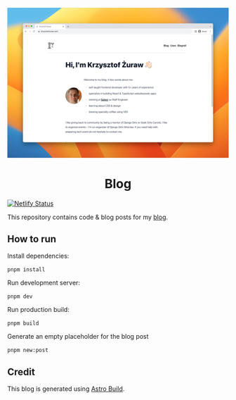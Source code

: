 ![Blog main page](image.jpg)

<div align="center">
  <h1>Blog</h1>
</div>

[![Netlify Status](https://api.netlify.com/api/v1/badges/76679400-2108-484e-b2a4-dccd71984e48/deploy-status)](https://app.netlify.com/sites/flamboyant-stallman-9dcf8d/deploys)

This repository contains code & blog posts for my [blog](https://krzysztofzuraw.com).

## How to run

Install dependencies:

```shell
pnpm install
```

Run development server:

```shell
pnpm dev
```

Run production build:

```shell
pnpm build
```

Generate an empty placeholder for the blog post

```shell
pnpm new:post
```

## Credit

This blog is generated using [Astro Build](https://astro.build/).
